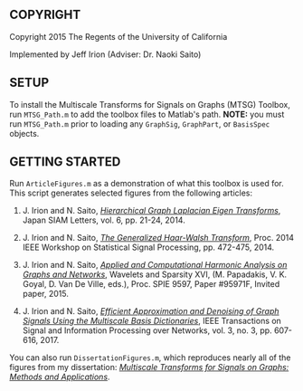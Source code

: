 ## COPYRIGHT

Copyright 2015 The Regents of the University of California

Implemented by Jeff Irion (Adviser: Dr. Naoki Saito)



## SETUP

To install the Multiscale Transforms for Signals on Graphs (MTSG) Toolbox, run
`MTSG_Path.m` to add the toolbox files to Matlab's path.  **NOTE:** you must
run `MTSG_Path.m` prior to loading any `GraphSig`, `GraphPart`, or `BasisSpec`
objects.



## GETTING STARTED

Run `ArticleFigures.m` as a demonstration of what this toolbox is used for.  
This script generates selected figures from the following articles:

1. J. Irion and N. Saito,
[*Hierarchical Graph Laplacian Eigen Transforms*](https://jefflirion.github.io/publications_and_presentations/irion_hglets.pdf),
Japan SIAM Letters, vol. 6, pp. 21-24, 2014.

2. J. Irion and N. Saito,
[*The Generalized Haar-Walsh Transform*](https://jefflirion.github.io/publications_and_presentations/irion_ghwt.pdf),
Proc. 2014 IEEE Workshop on Statistical Signal Processing, pp. 472-475, 2014.

3. J. Irion and N. Saito,
[*Applied and Computational Harmonic Analysis on Graphs and Networks*](https://jefflirion.github.io/publications_and_presentations/irion_spie15.pdf),
Wavelets and Sparsity XVI, (M. Papadakis, V. K. Goyal, D. Van De Ville, eds.),
Proc. SPIE 9597, Paper #95971F, Invited paper, 2015.

4. J. Irion and N. Saito,
[*Efficient Approximation and Denoising of Graph Signals Using the Multiscale Basis Dictionaries*](https://jefflirion.github.io/publications_and_presentations/irion_eadgsumbdrev2.pdf),
IEEE Transactions on Signal and Information Processing over Networks, vol. 3,
no. 3, pp. 607-616, 2017.

You can also run `DissertationFigures.m`, which reproduces nearly all of the
figures from my dissertation:
[*Multiscale Transforms for Signals on Graphs: Methods and Applications*](https://jefflirion.github.io/publications_and_presentations/irion_dissertation.pdf).  
